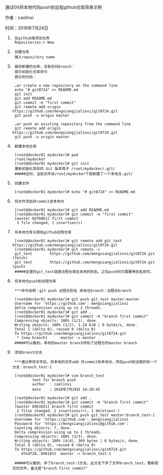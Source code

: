         
 通过Git将本地代码push到远程github仓库简单示例

 作者：caolinxi

 时间：2018年7月24日

1.      在github端添加仓库
        Repositories-> New

2.      创建仓库
        输入repository name

3.      最初新建的仓库，没有任何branch：
        提示初始化仓库命令
        提示的代码：

        …or create a new repository on the command line
        echo "# git0724" >> README.md
        git init
        git add README.md
        git commit -m "first commit"
        git remote add origin https://github.com/mengxiangjialinxi/git0724.git
        git push -u origin master

        …or push an existing repository from the command line
        git remote add origin https://github.com/mengxiangjialinxi/git0724.git
        git push -u origin master

4.      新建本地仓库

        [root@docker01 mydocker]# pwd
        /root/mydocker
        [root@docker01 mydocker]# git init
        重新初始化现存的 Git 版本库于 /root/mydocker/.git/
        #####这时，当前文件夹/root/mydocker下就新建了一个本地仓.git/

5.      创建文件

        [root@docker01 mydocker]# echo "# git0724" >> README.md

6.      将文件添加并commit进本地仓

        [root@docker01 mydocker]# git add README.md
        [root@docker01 mydocker]# git commit -m "first commit"
        [master 0d7b8b1] first commit
         1 file changed, 1 insertion(+)

7.      将本地仓库关联到github远程仓库

        [root@docker01 mydocker]# git remote add git_test https://github.com/mengxiangjialinxi/git0724.git
        [root@docker01 mydocker]# git remote -v
        git_test        https://github.com/mengxiangjialinxi/git0724.git (fetch)
        git_test        https://github.com/mengxiangjialinxi/git0724.git (push)
        #####这里的git_test就是远程仓库在本地的别名，之后push时只需要用别名即可。

8.      将本地仓push到远程仓库

        ***命令说明：git push 远程仓别名 本地仓branch：远程仓branch

        [root@docker01 mydocker]# git push git_test master:master
        Username for 'https://github.com': mengxiangjialinxi
        Delta compression using up to 2 threads.
        [root@docker01 mydocker]# git add .
        [root@docker01 mydocker]# git commit -m "branch first commit"
        Compressing objects: 100% (1/1), done.
        Writing objects: 100% (1/1), 1.24 KiB | 0 bytes/s, done.
        Total 1 (delta 0), reused 0 (delta 0)
        To https://github.com/mengxiangjialinxi/git0724.git
         * [new branch]      master -> master
        #####可以看到，本地的master branch传到了远程仓的master branch

9.      添加branch分支

        ***通过修改文件后，将本地的文件add 并commit到本地仓，然后push到远程的另一个分支：branch_test-1

        [root@docker01 mydocker]# vim branch_test
                test for branch push
                auther  : caolinxi
                date    : 2018年7月24日 14:20:45

        [root@docker01 mydocker]# git add .
        [root@docker01 mydocker]# git commit -m "branch first commit"
        [master 8961651] branch first commit
         2 files changed, 2 insertions(+), 1 deletion(-)
        [root@docker01 mydocker]# git push git_test master:branch_test-1
        Username for 'https://github.com': mengxiangjialinxi
        Password for 'https://mengxiangjialinxi@github.com':
        Counting objects: 7, done.
        Delta compression using up to 2 threads.
        Compressing objects: 100% (3/3), done.
        Writing objects: 100% (4/4), 369 bytes | 0 bytes/s, done.
        Total 4 (delta 0), reused 0 (delta 0)
        To https://github.com/mengxiangjialinxi/git0724.git
           d7edf28..8961651  master -> branch_test-1

        #####可以看到，多了branch_test-1分支，此分支下多了文件branch_test，重新提交的文件，备注是"branch first commit"

